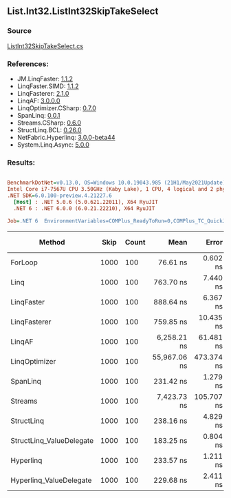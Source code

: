 ﻿## List.Int32.ListInt32SkipTakeSelect

### Source
[ListInt32SkipTakeSelect.cs](../LinqBenchmarks/List/Int32/ListInt32SkipTakeSelect.cs)

### References:
- JM.LinqFaster: [1.1.2](https://www.nuget.org/packages/JM.LinqFaster/1.1.2)
- LinqFaster.SIMD: [1.1.2](https://www.nuget.org/packages/LinqFaster.SIMD/1.0.3)
- LinqFasterer: [2.1.0](https://www.nuget.org/packages/LinqFasterer/2.1.0)
- LinqAF: [3.0.0.0](https://www.nuget.org/packages/LinqAF/3.0.0.0)
- LinqOptimizer.CSharp: [0.7.0](https://www.nuget.org/packages/LinqOptimizer.CSharp/0.7.0)
- SpanLinq: [0.0.1](https://www.nuget.org/packages/SpanLinq/0.0.1)
- Streams.CSharp: [0.6.0](https://www.nuget.org/packages/Streams.CSharp/0.6.0)
- StructLinq.BCL: [0.26.0](https://www.nuget.org/packages/StructLinq/0.26.0)
- NetFabric.Hyperlinq: [3.0.0-beta44](https://www.nuget.org/packages/NetFabric.Hyperlinq/3.0.0-beta44)
- System.Linq.Async: [5.0.0](https://www.nuget.org/packages/System.Linq.Async/5.0.0)

### Results:
``` ini

BenchmarkDotNet=v0.13.0, OS=Windows 10.0.19043.985 (21H1/May2021Update)
Intel Core i7-7567U CPU 3.50GHz (Kaby Lake), 1 CPU, 4 logical and 2 physical cores
.NET SDK=6.0.100-preview.4.21227.6
  [Host] : .NET 5.0.6 (5.0.621.22011), X64 RyuJIT
  .NET 6 : .NET 6.0.0 (6.0.21.22210), X64 RyuJIT

Job=.NET 6  EnvironmentVariables=COMPlus_ReadyToRun=0,COMPlus_TC_QuickJitForLoops=1,COMPlus_TieredPGO=1  Runtime=.NET 6.0  

```
|                   Method | Skip | Count |         Mean |      Error |     StdDev |          Ratio | RatioSD |   Gen 0 | Gen 1 | Gen 2 | Allocated |
|------------------------- |----- |------ |-------------:|-----------:|-----------:|---------------:|--------:|--------:|------:|------:|----------:|
|                  ForLoop | 1000 |   100 |     76.61 ns |   0.602 ns |   0.533 ns |       baseline |         |       - |     - |     - |         - |
|                     Linq | 1000 |   100 |    763.70 ns |   7.440 ns |   6.596 ns |   9.97x slower |   0.11x |  0.0725 |     - |     - |     152 B |
|               LinqFaster | 1000 |   100 |    888.64 ns |   6.367 ns |   5.645 ns |  11.60x slower |   0.14x |  0.6523 |     - |     - |   1,368 B |
|             LinqFasterer | 1000 |   100 |    759.85 ns |  10.435 ns |   9.760 ns |   9.91x slower |   0.14x |  2.5311 |     - |     - |   5,304 B |
|                   LinqAF | 1000 |   100 |  6,258.21 ns |  61.481 ns |  54.501 ns |  81.69x slower |   0.72x |       - |     - |     - |         - |
|            LinqOptimizer | 1000 |   100 | 55,967.06 ns | 473.374 ns | 803.825 ns | 731.01x slower |   9.86x | 15.3809 |     - |     - |  32,273 B |
|                 SpanLinq | 1000 |   100 |    231.42 ns |   1.279 ns |   1.134 ns |   3.02x slower |   0.02x |       - |     - |     - |         - |
|                  Streams | 1000 |   100 |  7,423.73 ns | 105.707 ns |  93.706 ns |  96.91x slower |   1.47x |  0.4425 |     - |     - |     936 B |
|               StructLinq | 1000 |   100 |    238.16 ns |   4.829 ns |   7.079 ns |   3.18x slower |   0.09x |  0.0458 |     - |     - |      96 B |
| StructLinq_ValueDelegate | 1000 |   100 |    183.25 ns |   0.804 ns |   0.671 ns |   2.39x slower |   0.02x |       - |     - |     - |         - |
|                Hyperlinq | 1000 |   100 |    233.57 ns |   1.211 ns |   1.133 ns |   3.05x slower |   0.03x |       - |     - |     - |         - |
|  Hyperlinq_ValueDelegate | 1000 |   100 |    229.68 ns |   2.411 ns |   2.255 ns |   3.00x slower |   0.03x |       - |     - |     - |         - |
